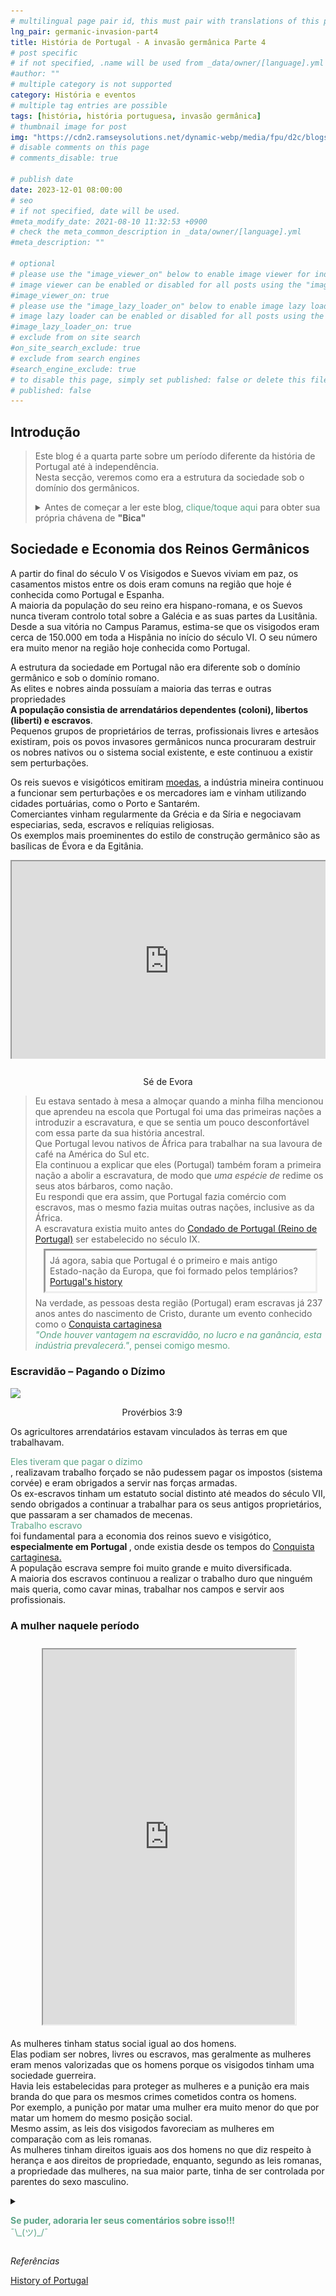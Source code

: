 ```yaml
---
# multilingual page pair id, this must pair with translations of this page. (This name must be unique)
lng_pair: germanic-invasion-part4
title: História de Portugal - A invasão germânica Parte 4
# post specific
# if not specified, .name will be used from _data/owner/[language].yml
#author: ""
# multiple category is not supported
category: História e eventos
# multiple tag entries are possible
tags: [história, história portuguesa, invasão germânica]
# thumbnail image for post
img: "https://cdn2.ramseysolutions.net/dynamic-webp/media/fpu/d2c/blogs/tithing_and_offerings/Header_1200x630.jpg/640w.webp"
# disable comments on this page
# comments_disable: true

# publish date
date: 2023-12-01 08:00:00
# seo
# if not specified, date will be used.
#meta_modify_date: 2021-08-10 11:32:53 +0900
# check the meta_common_description in _data/owner/[language].yml
#meta_description: ""

# optional
# please use the "image_viewer_on" below to enable image viewer for individual pages or posts (_posts/ or [language]/_posts folders).
# image viewer can be enabled or disabled for all posts using the "image_viewer_posts: true" setting in _data/conf/main.yml.
#image_viewer_on: true
# please use the "image_lazy_loader_on" below to enable image lazy loader for individual pages or posts (_posts/ or [language]/_posts folders).
# image lazy loader can be enabled or disabled for all posts using the "image_lazy_loader_posts: true" setting in _data/conf/main.yml.
#image_lazy_loader_on: true
# exclude from on site search
#on_site_search_exclude: true
# exclude from search engines
#search_engine_exclude: true
# to disable this page, simply set published: false or delete this file
# published: false
---
```


<style>
  /*
    container{
        float:left;
			  width:100%;
			  margin-bottom: 10px;			                
             }
	image-container{
		width: 30%;
		float:left;
		border: hidden; 
		margin: 20px;
	}
	img{
		object-fit:contain;	  	
	}
 
 */
 /* due to mobile readers I rather center all images */

.image-container {
  width:80%;
  margin-left:auto;
  margin-right:auto;
  margin-bottom:0.5em;
}
.image-container img{
  display:block;
  width:100%;
  object-fit:cover;
  margin-left:auto;
  margin-right:auto;
  }

.image-container p{
  margin-left:auto;
  margin-right:auto;
  padding:0;
  text-align:center;
  filter: invert(40%);
  inline-size:100%;
  overflow-wrap: break-word;
 }

container-text{
       display: block;
        margin-top: 20px; 
        padding-top: 1px;      
	}

ol{
        list-style-type: upper-roman;
        
    }

   /* used as <p class="vertical"></p> instead I can also use <blockquote> 
     or > in md
      */
    video-container{   
		width: 60%;
		float:left;
		border: hidden; 
		margin: 20px;
    }

    iframe{
       position: relative; 
        top: 0; 
        left: 0; 
        width: 100%; 
        height: 100%; 
        object-fit-contain;
    }


	.vertical{
    border-left: 4px solid;
    border-right: 4px solid;
    border-radius: 25px;
    color: blue;
    background-color: #111111;
	margin;0 0 0 -3;
    padding:0 0 0 1em

  }
  vertical-text{
	color: #bbbbbb;
  
  font-family: cursive;
  }
    /* frames text in middle of page */
  framed-text{
    display:block;
    border:inset;
    width:90%;
    margin:0.5em auto 0.5em auto;
    padding:0.5em;
  }
  unframed-text{
    display:block;
    border:hidden;
    width:90%;
    margin:0.5em auto 0.5em auto;
    padding:0.5em;

  }
/** on hover paragraph **/
  .my-p{
        display:inline;
        color:#5ba487;
  }
  .my-p:hover{
    text-decoration: underline;
    cursor:pointer;
  }

  /** Center an element **/
.center {
  display: block;
  margin-left: auto;
  margin-right: auto;
  margin-top: 1em;
  margin-bottom; 1em;
  }
  /** align element to the left **/
  .left{
  display: block;
  align:left
  margin: 1em;
  /*border:solid 1px; */
  }
   
  /* coffee */
  .container {
  width: 300px;
  height: 280px;
  position: relative;
  top: calc(50% - 140px);
  left: calc(50% - 150px);
}
.coffee-header {
  width: 100%;
  height: 80px;
  position: absolute;
  top: 0;
  left: 0;
  background-color: #ddcfcc;
  border-radius: 10px;
}
.coffee-header__buttons {
  width: 25px;
  height: 25px;
  position: absolute;
  top: 25px;
  background-color: #282323;
  border-radius: 50%;
}
.coffee-header__buttons::after {
  content: "";
  width: 8px;
  height: 8px;
  position: absolute;
  bottom: -8px;
  left: calc(50% - 4px);
  background-color: #615e5e;
}
.coffee-header__button-one {
  left: 15px;
}
.coffee-header__button-two {
  left: 50px;
}
.coffee-header__display {
  width: 50px;
  height: 50px;
  position: absolute;
  top: calc(50% - 25px);
  left: calc(50% - 25px);
  border-radius: 50%;
  background-color: #9acfc5;
  border: 5px solid #43beae;
  box-sizing: border-box;
}
.coffee-header__details {
  width: 8px;
  height: 20px;
  position: absolute;
  top: 10px;
  right: 10px;
  background-color: #9b9091;
  box-shadow: -12px 0 0 #9b9091, -24px 0 0 #9b9091;
}
.coffee-medium {
  width: 90%;
  height: 160px;
  position: absolute;
  top: 80px;
  left: calc(50% - 45%);
  background-color: #bcb0af;
}
.coffee-medium:before {
  content: "";
  width: 90%;
  height: 100px;
  background-color: #776f6e;
  position: absolute;
  bottom: 0;
  left: calc(50% - 45%);
  border-radius: 20px 20px 0 0;
}
.coffe-medium__exit {
  width: 60px;
  height: 20px;
  position: absolute;
  top: 0;
  left: calc(50% - 30px);
  background-color: #231f20;
}
.coffe-medium__exit::before {
  content: "";
  width: 50px;
  height: 20px;
  border-radius: 0 0 50% 50%;
  position: absolute;
  bottom: -20px;
  left: calc(50% - 25px);
  background-color: #231f20;
}
.coffe-medium__exit::after {
  content: "";
  width: 10px;
  height: 10px;
  position: absolute;
  bottom: -30px;
  left: calc(50% - 5px);
  background-color: #231f20;
}
.coffee-medium__arm {
  width: 70px;
  height: 20px;
  position: absolute;
  top: 15px;
  right: 25px;
  background-color: #231f20;
}
.coffee-medium__arm::before {
  content: "";
  width: 15px;
  height: 5px;
  position: absolute;
  top: 7px;
  left: -15px;
  background-color: #9e9495;
}
.coffee-medium__cup {
  width: 80px;
  height: 47px;
  position: absolute;
  bottom: 0;
  left: calc(50% - 40px);
  background-color: #FFF;
  border-radius: 0 0 70px 70px / 0 0 110px 110px;
}
.coffee-medium__cup::after {
  content: "";
  width: 20px;
  height: 20px;
  position: absolute;
  top: 6px;
  right: -13px;
  border: 5px solid #FFF;
  border-radius: 50%;
}
@keyframes liquid {
  0% {
    height: 0px;  
    opacity: 1;
  }
  5% {
    height: 0px;  
    opacity: 1;
  }
  20% {
    height: 62px;  
    opacity: 1;
  }
  95% {
    height: 62px;
    opacity: 1;
  }
  100% {
    height: 62px;
    opacity: 0;
  }
}
.coffee-medium__liquid {
  width: 6px;
  height: 63px;
  opacity: 0;
  position: absolute;
  top: 50px;
  left: calc(50% - 3px);
  background-color: #74372b;
  animation: liquid 4s 4s linear infinite;
}
.coffee-medium__smoke {
  width: 8px;
  height: 20px;
  position: absolute;  
  border-radius: 5px;
  background-color: #b3aeae;
}
@keyframes smokeOne {
  0% {
    bottom: 20px;
    opacity: 0;
  }
  40% {
    bottom: 50px;
    opacity: .5;
  }
  80% {
    bottom: 80px;
    opacity: .3;
  }
  100% {
    bottom: 80px;
    opacity: 0;
  }
}
@keyframes smokeTwo {
  0% {
    bottom: 40px;
    opacity: 0;
  }
  40% {
    bottom: 70px;
    opacity: .5;
  }
  80% {
    bottom: 80px;
    opacity: .3;
  }
  100% {
    bottom: 80px;
    opacity: 0;
  }
}
.coffee-medium__smoke-one {
  opacity: 0;
  bottom: 50px;
  left: 102px;
  animation: smokeOne 3s 4s linear infinite;
}
.coffee-medium__smoke-two {
  opacity: 0;
  bottom: 70px;
  left: 118px;
  animation: smokeTwo 3s 5s linear infinite;
}
.coffee-medium__smoke-three {
  opacity: 0;
  bottom: 65px;
  right: 118px;
  animation: smokeTwo 3s 6s linear infinite;
}
.coffee-medium__smoke-for {
  opacity: 0;
  bottom: 50px;
  right: 102px;
  animation: smokeOne 3s 5s linear infinite;
}
.coffee-footer {
  width: 95%;
  height: 15px;
  position: absolute;
  bottom: 25px;
  left: calc(50% - 47.5%);
  background-color: #41bdad;
  border-radius: 10px;
}
.coffee-footer::after {
  content: "";
  width: 106%;
  height: 26px;
  position: absolute;
  bottom: -25px;
  left: -8px;
  background-color: #000;
}
</style>
<h2>Introdução</h2>
<div>
  <blockquote>
        <p>
            Este blog é a quarta parte sobre um período diferente da história de Portugal até à independência.<br>
            Nesta secção, veremos como era a estrutura da sociedade sob o domínio dos germânicos.<br>
        </p>
    <details>
        <summary>Antes de começar a ler este blog, <span class ="my-p">clique/toque aqui</span> para obter sua própria chávena de <b>"Bica"</b></summary>
        <div  style="margin:0.5em auto 0.5em auto;width:300px;height:280px;">
            <div class="container">
              <div class="coffee-header">
                <div class="coffee-header__buttons coffee-header__button-one"></div>
                <div class="coffee-header__buttons coffee-header__button-two"></div>
                <div class="coffee-header__display"></div>
                <div class="coffee-header__details"></div>
              </div>
              <div class="coffee-medium">
                <div class="coffe-medium__exit"></div>
                <div class="coffee-medium__arm"></div>
                <div class="coffee-medium__liquid"></div>
                <div class="coffee-medium__smoke coffee-medium__smoke-one"></div>
                <div class="coffee-medium__smoke coffee-medium__smoke-two"></div>
                <div class="coffee-medium__smoke coffee-medium__smoke-three"></div>
                <div class="coffee-medium__smoke coffee-medium__smoke-for"></div>
                <div class="coffee-medium__cup"></div>
              </div>
                <div class="coffee-footer"></div>
            </div>
        </div>                    
              <img src="/assets/img/posts/know-your-menus.png" alt="menu"
              style="display:block;width:80%;border:solid;margin:5px;margin-left:auto;margin-right:auto"
              >            
            <p style="margin-top:1em">
              <span style="color:#5ba487">Clique/toque no texto nesta cor para exibir uma seção oculta com mais informações</span><br>
              <span style="color:#3389de">Observe que você pode clicar/tocar no texto desta cor para direcioná-lo às referências</span><br>
              Você também pode alternar o esquema de cores no canto inferior esquerdo.<br>
              💡= tema claro<br>
              ☾ = tema escuro<br>
              Dependendo do tamanho da tela, pode ser necessário ativar o "Menu Hambúrguer" para que a opção apareça.<br>
              Neste site você também pode optar por ler este blog em ingles, selecione En [<strong>En</strong> Pt]<br>
              Agora, se você quiser ler este blog, ou um link que você abriu em outro idioma, basta selecionar traduzir no menu do seu navegador.<br>
              No Chrome é um menu "Kebab".<br>
            </p>
            <p>
            Então, você tomou seu café, relaxe e aproveite o blog.<br>
            ¯\_(ツ)_/¯<br>
            </p>
    </details>
  </blockquote>
</div>

<h2>Sociedade e Economia dos Reinos Germânicos</h2>
<p>
A partir do final do século V os Visigodos e Suevos viviam em paz, os casamentos mistos entre os dois eram comuns na região que hoje é conhecida como Portugal e Espanha.<br>
A maioria da população do seu reino era hispano-romana, e os Suevos nunca tiveram controlo total sobre a Galécia e as suas partes da Lusitânia.<br>
Desde a sua vitória no Campus Paramus, estima-se que os visigodos eram cerca de 150.000 em toda a Hispânia no início do século VI.
O seu número era muito menor na região hoje conhecida como Portugal.<br>
</p>
<p>
A estrutura da sociedade em Portugal não era diferente sob o domínio germânico e sob o domínio romano.<br>
As elites e nobres ainda possuíam a maioria das terras e outras propriedades<br>
<strong>A população consistia de arrendatários dependentes (coloni), libertos (liberti) e escravos</strong>. <br>
Pequenos grupos de proprietários de terras, profissionais livres e artesãos existiram, pois os povos invasores germânicos nunca procuraram destruir os nobres nativos ou o sistema social existente, e este continuou a existir sem perturbações.<br>
</p>
<p>
Os reis suevos e visigóticos emitiram <a href="https://ler.letras.up.pt/uploads/ficheiros/11091.pdf">moedas</a>, a indústria mineira continuou a funcionar sem perturbações e os mercadores iam e vinham utilizando cidades portuárias, como o Porto e Santarém.<br>
Comerciantes vinham regularmente da Grécia e da Síria e negociavam especiarias, seda, escravos e relíquias religiosas.<br>
Os exemplos mais proeminentes do estilo de construção germânico são as basílicas de Évora e da Egitânia.
</p>
<div
  style="
    position: relative;
    padding-bottom: 56.25%;
    padding-top: 35px;
    height: 0;
    margin-bottom: 2em;
    overflow: hidden;
  "
>
<iframe src="https://www.facebook.com/plugins/video.php?height=314&href=https%3A%2F%2Fwww.facebook.com%2Fwww.grupogala.pt%2Fvideos%2F2551928595078411%2F&show_text=false&width=560&t=0" style="position: absolute; top: 0; left: 0; width: 100%; height: 100%" allowFullScreen="true"></iframe> 
</div>
<p style="position: relative; text-align: center">Sé de Evora</p>
<blockquote>
Eu estava sentado à mesa a almoçar quando a minha filha mencionou que aprendeu na escola que Portugal foi uma das primeiras nações a introduzir a escravatura, e que se sentia um pouco desconfortável com essa parte da sua história ancestral.<br>
Que Portugal levou nativos de África para trabalhar na sua lavoura de café na América do Sul etc.<br>
Ela continuou a explicar que eles (Portugal) também foram a primeira nação a abolir a escravatura, de modo que <i>uma espécie de </i> redime os seus atos bárbaros, como nação. <br>
Eu respondi que era assim, que Portugal fazia comércio com escravos, mas o mesmo fazia muitas outras nações, inclusive as da África.<br>
A escravatura existia muito antes do <a href="https://en.wikipedia.org/wiki/Kingdom_of_Portugal">Condado de Portugal (Reino de Portugal)</a> ser estabelecido no século IX.<br>
<framed-text>
Já agora, sabia que Portugal é o primeiro e mais antigo Estado-nação da Europa, que foi formado pelos templários?<br>
<a href="https://eurydice.eacea.ec.europa.eu/national-education-systems/portugal/historical-development">Portugal's history</a>
</framed-text>
Na verdade, as pessoas desta região (Portugal) eram escravas já 237 anos antes do nascimento de Cristo, durante um evento conhecido como o <a href="https://en.wikipedia.org/wiki/Barcid_conquest_of_Hispania">Conquista cartaginesa</a>
<br>
<details>
<summary class="my-p">
<i>"Onde houver vantagem na escravidão, no lucro e na ganância, esta indústria prevalecerá."</i>, pensei comigo mesmo.
</summary>
<framed-text>
GENEBRA (Notícias da OIT) – O trabalho forçado na economia privada gera 150 mil milhões de dólares em lucros ilegais por ano, cerca de três vezes mais do que o estimado anteriormente, de acordo com um novo relatório da Organização Internacional do Trabalho (OIT).<br>
<a href="https://www.ilo.org/resource/news/ilo-says-forced-labour-generates-annual-profits-us-150-billion">ILO says forced labour generates annual profits of US$ 150 billion</a>
</framed-text>
</details>
</blockquote>
<h3>Escravidão – Pagando o Dízimo</h3>
<div style="width:90%">
<img src="https://cdn2.ramseysolutions.net/dynamic-webp/media/fpu/d2c/blogs/tithing_and_offerings/Header_1200x630.jpg/640w.webp" 
style="display:block;margin-left:auto;margin-right:auto">
 
  <p style="position: relative; text-align: center">Provérbios 3:9</p>
</div>
<p>
Os agricultores arrendatários estavam vinculados às terras em que trabalhavam.<br>
<details style="display:inline">
<summary class="my-p">
Eles tiveram que pagar o dízimo
</summary>
<framed-text>
PAGANDO O DÍZIMO<br>
Levítico 27:30 (TLB) diz: “Um décimo da produção da terra, seja grãos ou frutas, é do Senhor e é santo”. E Provérbios 3:9 (NVI) diz: “Honra ao Senhor com os teus bens, com os primeiros frutos de todas as tuas colheitas.”<br>
<hr>
O dízimo é uma parte (10%) de sua renda dada à igreja local. (A palavra dízimo significa literalmente décimo em hebraico.)<br>
Como o costume do dízimo é bíblico, muitos cristãos e judeus o praticam como parte de sua fé.<br>
<a href="https://www.ramseysolutions.com/budgeting/daves-advice-on-tithing-and-giving">Tithes and Offerings: Your Questions Answered</a><br>
<a href="https://en.wikipedia.org/wiki/Tenant_farmer">Tenant farmer</a>
</framed-text>
</details>
, realizavam trabalho forçado se não pudessem pagar os impostos (sistema corvée) e eram obrigados a servir nas forças armadas.<br>
Os ex-escravos tinham um estatuto social distinto até meados do século VII, sendo obrigados a continuar a trabalhar para os seus antigos proprietários, que passaram a ser chamados de mecenas.<br>
<details style="display:inline">
<summary class = "my-p">Trabalho escravo
</summary>
<framed-text>
O primeiro país a proibir totalmente a escravatura foi a França em 1315, mas esta foi posteriormente utilizada nas suas colónias. <br>
Em 16 de março de 1792, a Dinamarca se tornou o primeiro país a emitir um decreto para abolir o comércio transatlântico de escravos desde o início de 1803<br>
O Japão aboliu a escravidão em 1590<br>
O primeiro estado da América a abolir a escravatura foi em 1777.<br>
Portugal afirma orgulhosamente ser um dos primeiros países a abolir a escravatura após um decreto de 1761, mas isso foi apenas na pátria.<br>
Os traficantes de escravos portugueses simplesmente desviaram o tráfego para as colônias no Brasil, e a abolição total só ocorreu mais de um século depois.<br>
<a href="https://en.wikipedia.org/wiki/Abolitionism">Abolitionism</a><br>
</framed-text>
</details>
 foi fundamental para a economia dos reinos suevo e visigótico, <strong>especialmente em Portugal </strong>, onde existia desde os tempos do <a href="https://en.wikipedia.org/wiki/Barcid_conquest_of_Hispania">Conquista cartaginesa.</a>
<br> 
A população escrava sempre foi muito grande e muito diversificada.<br>
A maioria dos escravos continuou a realizar o trabalho duro que ninguém mais queria, como cavar minas, trabalhar nos campos e servir aos profissionais.<br>
</p>
<h3>A mulher naquele período</h3>
<div style="width:80%;height:600px;padding:10px;margin-left:auto;margin-right:auto">
<iframe src="https://starryai.com/app/user/Azmeux/creation/459544828">
</iframe>
</div>
<p>
As mulheres tinham status social igual ao dos homens.<br>
Elas podiam ser nobres, livres ou escravos, mas geralmente as mulheres eram menos valorizadas que os homens porque os visigodos tinham uma sociedade guerreira.<br>
Havia leis estabelecidas para proteger as mulheres e a punição era mais branda do que para os mesmos crimes cometidos contra os homens.<br>
Por exemplo, a punição por matar uma mulher era muito menor do que por matar um homem do mesmo posição social.<br>
Mesmo assim, as leis dos visigodos favoreciam as mulheres em comparação com as leis romanas.<br>
As mulheres tinham direitos iguais aos dos homens no que diz respeito à herança e aos direitos de propriedade, enquanto, segundo as leis romanas, a propriedade das mulheres, na sua maior parte, tinha de ser controlada por parentes do sexo masculino.<br>
</p>
<details>
        <summary>
        <p>
        <div class="my-p">
         <strong>Se puder, adoraria ler seus comentários sobre isso!!!</strong><br>
        ¯\_(ツ)_/¯<br>
        </div>
        </p>
        </summary>
        <p>
        Use <strong>DISQUS</strong> na parte inferior de cada blog para postar comentários.<br>
        Dessa forma, serei notificado quando você adicionar um comentário, etc.<br>
       É gratuito e fácil de usar, basta criar uma conta se for um novo usuário.<br>
        </p>
</details>
<p>
<i>Referências</i>
</p>
<p>
<a href="https://www.amazon.com/History-Portugal-Captivating-Portuguese-Countries/dp/1637165579">History of Portugal</a><br>
</p>
